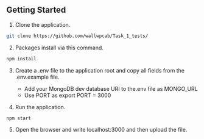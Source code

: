
## Getting Started

1. Clone the application.
```bash
git clone https://github.com/wallwpcab/Task_1_tests/
```
2. Packages install via this command.       
```bash
npm install
```
3. Create a .env file to the application root and copy all fields from the .env.example file.       
    * Add your MongoDB dev database URI to the.env file as MONGO_URL
    * Use PORT as export PORT = 3000

4. Run the application.
```bash
npm start
```
5. Open the browser and write localhost:3000 and then upload the file.

